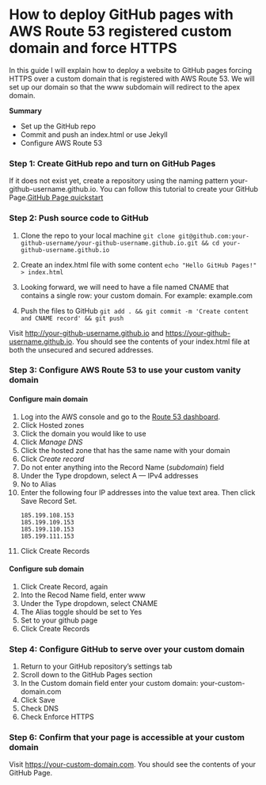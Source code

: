 # How to deploy GitHub pages with AWS Route 53 registered custom domain and force HTTPS
In this guide I will explain how to deploy a website to GitHub pages forcing HTTPS over a custom domain that is registered with AWS Route 53. We will set up our domain so that the www subdomain will redirect to the apex domain.

**Summary**
- Set up the GitHub repo
- Commit and push an index.html or use Jekyll
- Configure AWS Route 53

### Step 1: Create GitHub repo and turn on GitHub Pages
If it does not exist yet, create a repository using the naming pattern your-github-username.github.io. You can follow this tutorial to create your GitHub Page.[GitHub Page quickstart](https://docs.github.com/en/pages/quickstart)

### Step 2: Push source code to GitHub

1. Clone the repo to your local machine
    `git clone git@github.com:your-github-username/your-github-username.github.io.git && cd your-github-username.github.io`

2. Create an index.html file with some content
    `echo "Hello GitHub Pages!" > index.html`

3. Looking forward, we will need to have a file named CNAME that contains a single row: your custom domain. For example: example.com

4. Push the files to GitHub
    `git add . && git commit -m 'Create content and CNAME record' && git push`

Visit http://your-github-username.github.io and https://your-github-username.github.io. You should see the contents of your index.html file at both the unsecured and secured addresses.

### Step 3: Configure AWS Route 53 to use your custom vanity domain
#### Configure main domain
1. Log into the AWS console and go to the [Route 53 dashboard](https://us-east-1.console.aws.amazon.com/route53/v2/home#Dashboard).
2. Click Hosted zones
3. Click the domain you would like to use
4. Click *Manage DNS*
5. Click the hosted zone that has the same name with your domain
6. Click *Create record*
7. Do not enter anything into the Record Name (*subdomain*) field
8. Under the Type dropdown, select A — IPv4 addresses
9. No to Alias 
10. Enter the following four IP addresses into the value text area. Then click Save Record Set.
	```
    185.199.108.153
    185.199.109.153
    185.199.110.153
    185.199.111.153
    ```
11. Click Create Records

#### Configure sub domain
1. Click Create Record, again
2. Into the Recod Name field, enter www
3. Under the Type dropdown, select CNAME
4. The Alias toggle should be set to Yes
5. Set to your github page
6. Click Create Records

### Step 4: Configure GitHub to serve over your custom domain
1. Return to your GitHub repository’s settings tab
2. Scroll down to the GitHub Pages section
3. In the Custom domain field enter your custom domain: your-custom-domain.com
4. Click Save
5. Check DNS
6. Check Enforce HTTPS

### Step 6: Confirm that your page is accessible at your custom domain
Visit https://your-custom-domain.com. You should see the contents of your GitHub Page.
